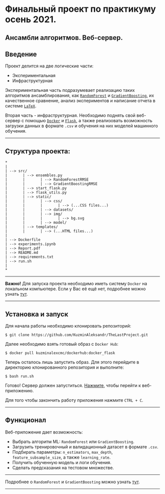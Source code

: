 # Финальный проект по практикуму осень 2021.
## Ансамбли алгоритмов. Веб-сервер.
## Введение


Проект делится на две логические части:
* Экспериментальная
* Инфраструктурная

Экспериментальная часть подразумевает реализацию 
таких алгоритмов ансамблирования, как
[`RandomForest`](http://www.machinelearning.ru/wiki/images/3/3a/Voron-ML-Compositions1-slides.pdf) 
и [`GradientBoosting`](http://www.machinelearning.ru/wiki/images/2/21/Voron-ML-Compositions-slides2.pdf), 
их качественное сравнение, анализ 
экспериментов и написание отчета в системе [`LaTeX`](https://www.latex-project.org/).

Вторая часть - инфраструктурная. Необходимо поднять 
свой веб-сервер с помощью 
[`Docker`](https://www.docker.com/) и [`Flask`](https://flask.palletsprojects.com/en/latest/), а также реализовать
возможность загрузки данных в формате  `.csv` 
и обучения на них моделей машинного обучения.

---


## Структура проекта:

```angular2html
*
|
| --> src/
|       | --> ensembles.py
|       |       | --> RandomForestRMSE
|       |       | --> GradientBoostingRMSE
|       | --> start_flask.py
|       | --> flask_utils.py
|       | --> static/
|       |       | --> css/
|       |       |       | --> (...CSS files...)
|       |       | --> datasets/
|       |       | --> img/
|       |       |       | --> bg.svg
|       |       | --> model/
|       | --> templates/
|       |       | --> (...HTML files...)
|
| --> Dockerfile
| --> experiments.ipynb
| --> Report.pdf
| --> README.md
| --> requirements.txt
| --> run.sh
|
*
```

---

**Важнo!** Для запуска проекта необходимо иметь систему `Docker` на локальном компьютере. Если у Вас её ещё нет, 
подробнее можно узнать [тут](https://docs.docker.com/get-docker/).

---
## Установка и запуск

Для начала работы необходимо клонировать репозиторий:
```angular2html
$ git clone https://github.com/KuzminAleksandr/TheLastProject.git
```

Далее необходимо взять готовый образ с `Docker Hub`:
```angular2html
$ docker pull kuzminalexcmc/dockerhub:docker_flask   
```
Теперь осталось лишь запустить образ. Для этого перейдите в директорию клонированного репозитория и выполните:
```angular2html
$ bash run.sh
```
Готово! Сервер должен запуститься. [Нажмите](http://0.0.0.0:5001/), чтобы перейти к веб-приложению.

Для того чтобы закончить работу приложения нажмите `CTRL + C`.

---

## Функционал

Веб-приложение дает возможность:
* Выбрать алгоритм ML: `RandomForest` или `GradientBoosting`.
* Загрузить тренировочный и валидационный датасет в формате `.csv`.
* Подбирать параметры: `n_estimators`, `max_depth`, `feature_subsample_size`, а также `learning_rate`.
* Получить обученную модель и логи обучения.
* Сделать предсказания на тестовом множестве.

---

Подробнее о `RandomForest` и `GradientBoosting` можно узнать 
[тут](https://scikit-learn.org/stable/modules/classes.html#module-sklearn.ensemble).

---




